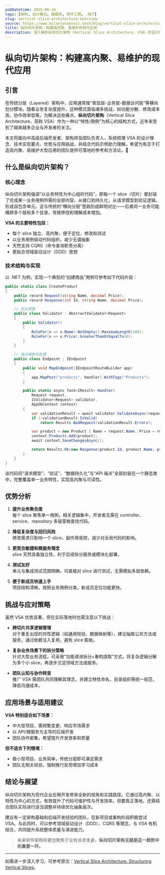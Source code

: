 ```yaml
---
pubDatetime: 2025-06-16
tags: [架构, 设计模式, 微服务, 软件工程, .NET]
slug: vertical-slice-architecture-overview
source: https://www.milanjovanovic.tech/blog/vertical-slice-architecture-structuring-vertical-slices
title: 纵向切片架构：构建高内聚、易维护的现代应用
description: 深入解析纵向切片架构（Vertical Slice Architecture, VSA）的设计理念、技术实现与最佳实践，助力开发团队打造更高效、可维护的企业级系统。
---
```


# 纵向切片架构：构建高内聚、易维护的现代应用

## 引言

在传统分层（Layered）架构中，应用通常按“表现层-业务层-数据访问层”等横向划分模块。随着业务复杂度提升，这种模式面临诸多挑战，如功能分散、修改成本高、协作效率低等。为解决这些痛点，**纵向切片架构**（Vertical Slice Architecture，简称 VSA）作为一种以“特性/用例”为核心的结构方式，近年来受到了越来越多企业与开发者的关注。

本文将面向中高级后端开发者、架构师及团队负责人，系统梳理 VSA 的设计理念、技术实现要点、优势与应用挑战，并结合代码示例助力理解。希望为有志于打造高内聚、易维护大型应用的团队提供可落地的参考和方法论。🚀

## 什么是纵向切片架构？

### 核心理念

纵向切片架构强调“以业务特性为中心组织代码”，即每一个 slice（切片）都封装了完成某一业务用例所需的全部内容，从接口到持久化，从请求模型到验证逻辑，形成自包含单元。这与传统的“横向分层”思路形成鲜明对比——后者同一业务可能横跨多个层和多个目录，导致修改和理解成本增加。

**VSA 的主要特性包括：**

- 每个 slice 独立、高内聚，便于定位、修改和测试
- 以业务用例驱动代码组织，减少无谓抽象
- 天然支持 CQRS（命令查询职责分离）
- 更贴合领域驱动设计（DDD）思想

### 技术结构与实现

以 .NET 为例，实现一个典型的“创建商品”用例可参考如下代码片段：

```csharp
public static class CreateProduct
{
    public record Request(string Name, decimal Price);
    public record Response(int Id, string Name, decimal Price);

    // 验证逻辑
    public class Validator : AbstractValidator<Request>
    {
        public Validator()
        {
            RuleFor(x => x.Name).NotEmpty().MaximumLength(100);
            RuleFor(x => x.Price).GreaterThanOrEqualTo(0);
        }
    }

    // 端点映射与处理
    public class Endpoint : IEndpoint
    {
        public void MapEndpoint(IEndpointRouteBuilder app)
        {
            app.MapPost("products", Handler).WithTags("Products");
        }

        public static async Task<IResult> Handler(
            Request request,
            IValidator<Request> validator,
            AppDbContext context)
        {
            var validationResult = await validator.ValidateAsync(request);
            if (!validationResult.IsValid)
                return Results.BadRequest(validationResult.Errors);

            var product = new Product { Name = request.Name, Price = request.Price };
            context.Products.Add(product);
            await context.SaveChangesAsync();

            return Results.Ok(new Response(product.Id, product.Name, product.Price));
        }
    }
}
```

该代码将“请求模型”、“验证”、“数据持久化”与“API 端点”全部封装在一个静态类中，完整覆盖单一业务特性，实现高内聚与可读性。

## 优势分析

1. **提升业务聚合度**  
   每个 slice 聚焦单一用例，相关逻辑集中，开发者无需在 controller、service、repository 多层穿梭查找代码。

2. **降低复杂度与回归风险**  
   修改需求只影响一个 slice，副作用易控，减少对全局代码的影响。

3. **更契合敏捷和微服务理念**  
   slice 天然具备独立性，利于后续拆分服务或模块化部署。

4. **测试友好**  
   单元与集成测试范围明确，可直接对 slice 进行测试，无需模拟多层依赖。

5. **便于新成员快速上手**  
   项目结构清晰，按照业务用例分类，新成员定位功能更快。

## 挑战与应对策略

虽然 VSA 优势显著，但在实际落地时也需注意以下挑战：

- **跨切片共享逻辑管理**  
  对于重复出现的共性逻辑（如通用校验、数据映射等），建议抽取公共方法或服务，通过依赖注入复用，避免 slice 膨胀。

- **复杂业务场景下的拆分策略**  
  针对大型业务流程，可采用“功能递进拆分+重构提取”方式，将复杂逻辑分解为多个小 slice，再逐步沉淀领域方法或服务。

- **团队认知与协作转变**  
  推广 VSA 需团队共同理解其理念，并建立特性命名、目录组织等统一规范，降低沟通成本。

## 应用场景与适用建议

**VSA 特别适合如下场景：**

- 中大型项目，需频繁变更、响应市场需求
- 以 API/微服务为主导的后端开发
- 团队协作密集，希望提升开发效率和质量

**但不适合下列情境：**

- 极小型项目，业务简单，传统分层即可满足需求
- 团队无相关经验，强制推行反而增加学习成本

## 结论与展望

纵向切片架构为现代企业应用开发带来全新的视角和实践路径。它通过高内聚、以特性为中心的方式，有效提升了代码可维护性与开发效率。但要真正落地，还需结合团队实际进行适当调整并持续优化抽象层次。

建议有一定架构基础和后端开发经验的团队，在新项目或重构阶段积极尝试 VSA。与此同时，可以参考领域驱动设计（DDD）、CQRS 等理念，与 VSA 有机结合，共同提升系统整体质量与演进能力。

> 未来软件架构将更加聚焦于业务诉求本身，**纵向切片架构无疑是这一趋势中的重要一环。**

---

如需进一步深入学习，可参考原文：[Vertical Slice Architecture: Structuring Vertical Slices](https://www.milanjovanovic.tech/blog/vertical-slice-architecture-structuring-vertical-slices)。
